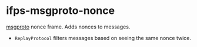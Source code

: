 # ifps-msgproto-nonce

[msgproto](http://github.com/jbenet/node-ipfs-msgproto) nonce frame. Adds nonces to messages.

- `ReplayProtocol` filters messages based on seeing the same nonce twice.
